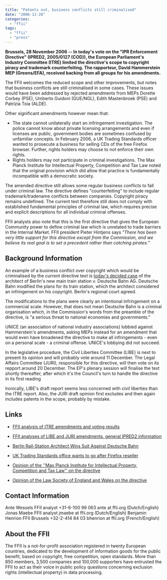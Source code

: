 ```yaml
---
title: "Patents out, business conflicts still criminalised"
date: "2006-11-28"
categories: 
  - "ffii"
tags: 
  - "ffii"
  - "press"
---
```


**Brussels, 28 November 2006 -- In today's vote on the "IPR Enforcement Directive" (IPRED2, 2005/0127 (COD)), the European Parliament's Industry Committee (ITRE) limited the directive's scope to copyright piracy and trademark counterfeiting. The rapporteur, David Hammerstein MEP (Greens/EFA), received backing from all groups for his amendments.**

The FFII welcomes the reduced scope and other improvements, but notes that business conflicts are still criminalised in some cases. These issues would have been addressed by rejected amendments from MEPs Dorette Corbey (PSE), Umberto Guidoni (GUE/NGL), Edith Mastenbroek (PSE) and Patrizia Toia (ALDE).

Other significant amendments however mean that:

- The state cannot unilaterally start an infringement investigation. The police cannot know about private licensing arrangements and even if licenses are public, government bodies are sometimes confused by unfamiliar concepts. In February 2006, a UK Trading Standards officer wanted to prosecute a business for selling CDs of the free Firefox browser. Further, rights holders may choose to not enforce their own rights.
- Rights holders may not participate in criminal investigations. The Max Planck Institute for Intellectual Property, Competition and Tax Law noted that the original provision which did allow that practice is fundamentally incompatible with a democratic society.

The amended directive still allows some regular business conflicts to fall under criminal law. The directive defines "counterfeiting" to include regular trademark/tradename conflicts between companies. Copyright piracy remains undefined. The current text therefore still does not comply with established fundamental principles of criminal law, which requires precise and explicit descriptions for all individual criminal offenses.

FFII analysts also note that this is the first directive that gives the European Community power to define criminal law which is unrelated to trade barriers in the Internal Market. FFII president Pieter Hintjens says _"There has been very little support for this directive except from the Commission, and we believe its real goal is to set a precedent rather than catching pirates."_

## Background Information

An example of a business conflict over copyright which would be criminalised by the current directive text is [today's decided case](http://www.bloomberg.com/apps/news?pid=20601088&sid=a5gfABLl6v3E&refer=muse) of the architect of Berlin's new main train station v. Deutsche Bahn AG. Deutsche Bahn modified the plans for its train station, which the architect considered an infringement on his copyright. Berlin's regional court agreed.

The modifications to the plans were clearly an intentional infringement on a commercial scale. However, that does not mean Deutsche Bahn is a criminal organisation which, in the Commission's words from the preamble of the directive, is "a serious threat to national economies and governments."

UNICE (an association of national industry associations) lobbied against Hammerstein's amendments, asking MEPs instead for an amendment that would even have broadened the directive to make all infringements - even on a personal scale - a criminal offense. UNICE's lobbying did not succeed.

In the legislative procedure, the Civil Liberties Committee (LIBE) is next to present its opinion and will probably vote around 11 December. The Legal Affairs Committee (JURI), responsible for this directive, will then vote on its repport around 20 December. The EP's plenary session will finalise the text shortly thereafter, after which it's the Council's turn to handle the directive in its first reading

Ironically, LIBE's draft report seems less concerned with civil liberties than the ITRE report. Also, the JURI draft opinion first excludes and then again includes patents in the scope, probably by mistake.

## Links

- [FFII analysis of ITRE amendments and voting results](http://action.ffii.org/ipred2/ITRE_Tabled_Amendments)
    
- [FFII analyses of LIBE and JURI amendments, general IPRED2 information](http://action.ffii.org/ipred2)
    
- [Berlin Rail-Station Architect Wins Suit Against Deutsche Bahn](http://www.bloomberg.com/apps/news?pid=20601088&sid=a5gfABLl6v3E&refer=muse)
    
- [UK Trading Standards office wants to go after Firefox reseller](http://business.timesonline.co.uk/article/0,,9075-2051196,00.html)
    
- [Opinion of the ''Max Planck Institute for Intellectual Property, Competition and Tax Law'' on the directive](http://www.ip.mpg.de/shared/data/pdf/directive_of_the_european_parliament_and_of_the_council_on_criminal_measures_aimed_at_ensuring_the_enforcement_of_intellectual_property_rights.pdf)
    
- [Opinion of the Law Society of England and Wales on the directive](http://www.lawsociety.org.uk/secure/file/157008/e:/teamsite-deployed/documents//templatedata/Internet%20Documents/Non-government%20proposals/Documents/ipcriminalsanctions310806.pdf)
    

## Contact Information

Ante Wessels FFII analyst +31-6-100 99 063 ante at ffii.org (Dutch/English) Jonas Maebe FFII analyst jmaebe at ffii.org (Dutch/English) Benjamin Henrion FFII Brussels +32-2-414 84 03 bhenrion at ffii.org (French/English)

## About the FFII

The FFII is a not-for-profit association registered in twenty European countries, dedicated to the development of information goods for the public benefit, based on copyright, free competition, open standards. More than 850 members, 3,500 companies and 100,000 supporters have entrusted the FFII to act as their voice in public policy questions concerning exclusion rights (intellectual property) in data processing.
